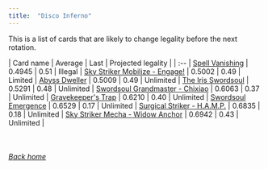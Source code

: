 ```yaml
---
title:  "Disco Inferno"
---
```


This is a list of cards that are likely to change legality before the next rotation.

| Card name | Average | Last | Projected legality |
| :-- |
[Spell Vanishing](https://db.ygoprodeck.com/card/?search=Spell%20Vanishing) | 0.4945 | 0.51 | Illegal |
[Sky Striker Mobilize - Engage!](https://db.ygoprodeck.com/card/?search=Sky%20Striker%20Mobilize%20-%20Engage!) | 0.5002 | 0.49 | Limited |
[Abyss Dweller](https://db.ygoprodeck.com/card/?search=Abyss%20Dweller) | 0.5009 | 0.49 | Unlimited |
[The Iris Swordsoul](https://db.ygoprodeck.com/card/?search=The%20Iris%20Swordsoul) | 0.5291 | 0.48 | Unlimited |
[Swordsoul Grandmaster - Chixiao](https://db.ygoprodeck.com/card/?search=Swordsoul%20Grandmaster%20-%20Chixiao) | 0.6063 | 0.37 | Unlimited |
[Gravekeeper's Trap](https://db.ygoprodeck.com/card/?search=Gravekeeper's%20Trap) | 0.6210 | 0.40 | Unlimited |
[Swordsoul Emergence](https://db.ygoprodeck.com/card/?search=Swordsoul%20Emergence) | 0.6529 | 0.17 | Unlimited |
[Surgical Striker - H.A.M.P.](https://db.ygoprodeck.com/card/?search=Surgical%20Striker%20-%20H.A.M.P.) | 0.6835 | 0.18 | Unlimited |
[Sky Striker Mecha - Widow Anchor](https://db.ygoprodeck.com/card/?search=Sky%20Striker%20Mecha%20-%20Widow%20Anchor) | 0.6942 | 0.43 | Unlimited |

<br>

###### [Back home](index)